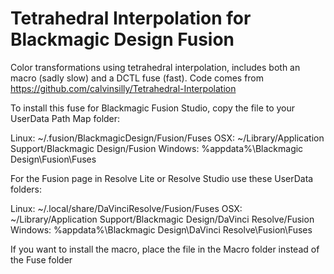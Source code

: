 # Tetrahedral Interpolation for Blackmagic Design Fusion

Color transformations using tetrahedral interpolation, includes both an macro (sadly slow) and a DCTL fuse (fast).
Code comes from https://github.com/calvinsilly/Tetrahedral-Interpolation


To install this fuse for Blackmagic Fusion Studio, copy the file to your UserData Path Map folder:

Linux:
  ~/.fusion/BlackmagicDesign/Fusion/Fuses
OSX: 
  ~/Library/Application Support/Blackmagic Design/Fusion
Windows:
  %appdata%\Blackmagic Design\Fusion\Fuses


For the Fusion page in Resolve Lite or Resolve Studio use these UserData folders:

Linux: 
  ~/.local/share/DaVinciResolve/Fusion/Fuses
OSX:
  ~/Library/Application Support/Blackmagic Design/DaVinci Resolve/Fusion
Windows:
  %appdata%\Blackmagic Design\DaVinci Resolve\Fusion\Fuses
  
  
  If you want to install the macro, place the file in the Macro folder instead of the Fuse folder
